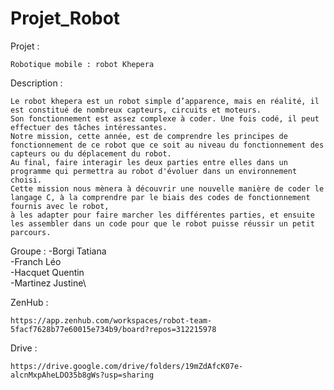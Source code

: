 # Projet_Robot

Projet :

	Robotique mobile : robot Khepera

Description :

	Le robot khepera est un robot simple d’apparence, mais en réalité, il est constitué de nombreux capteurs, circuits et moteurs. 
	Son fonctionnement est assez complexe à coder. Une fois codé, il peut effectuer des tâches intéressantes. 
	Notre mission, cette année, est de comprendre les principes de fonctionnement de ce robot que ce soit au niveau du fonctionnement des capteurs ou du déplacement du robot. 
	Au final, faire interagir les deux parties entre elles dans un programme qui permettra au robot d'évoluer dans un environnement choisi. 
	Cette mission nous mènera à découvrir une nouvelle manière de coder le langage C, à la comprendre par le biais des codes de fonctionnement fournis avec le robot, 
	à les adapter pour faire marcher les différentes parties, et ensuite les assembler dans un code pour que le robot puisse réussir un petit parcours. 


Groupe :
	-Borgi Tatiana\
	-Franch Léo\
	-Hacquet Quentin\
	-Martinez Justine\

ZenHub : 

	https://app.zenhub.com/workspaces/robot-team-5facf7628b77e60015e734b9/board?repos=312215978

Drive :

	https://drive.google.com/drive/folders/19mZdAfcK07e-alcnMxpAheLDO35b8gWs?usp=sharing
